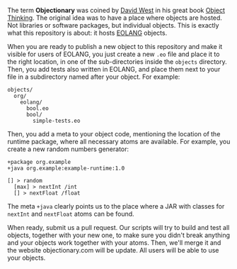 The term **Objectionary** was coined by [David West](https://www.youtube.com/watch?v=s-hdZZzMCac)
in his great book
[Object Thinking](http://amzn.to/266oJr4). The original idea was to
have a place where objects are hosted. Not libraries or software packages,
but individual objects. This is exactly what this repository is about:
it hosts [EOLANG](https://www.eolang.org) objects.

When you are ready to publish a new object to this repository
and make it visible for users of EOLANG, you just create a new
`.eo` file and place it to the right location, in one of the sub-directories
inside the `objects` directory.
Then, you add tests also written in EOLANG, and place them next
to your file in a subdirectory named after your object.
For example:

```
objects/
  org/
    eolang/
      bool.eo
      bool/
        simple-tests.eo
```

Then, you add a meta to your object code, mentioning the location
of the runtime package, where all necessary atoms are available. For example,
you create a new random numbers generator:

```
+package org.example
+java org.example:example-runtime:1.0

[] > random
  [max] > nextInt /int
  [] > nextFloat /float
```

The meta `+java` clearly points us to the place where a JAR with
classes for `nextInt` and `nextFloat` atoms can be found.

When ready, submit us a pull request. Our scripts will try to
build and test all objects, together with your new one, to make
sure you didn't break anything and your objects work together
with your atoms. Then, we'll merge it and the website objectionary.com
will be update. All users will be able to use your objects.


